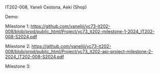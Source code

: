 IT202-008, Yaneli Cestona, Aeki (Shop)

Demo:


Milestone 1:
https://github.com/yaneliii/yc73-it202-008/blob/prod/public_html/Project/yc73_it202-milestone-1-2024_IT202-008-S2024.pdf

Milestone 2:
https://github.com/yaneliii/yc73-it202-008/blob/prod/public_html/Project/yc73_it202-api-project-milestone-2-2024_IT202-008-S2024.pdf

Milestone 3:
